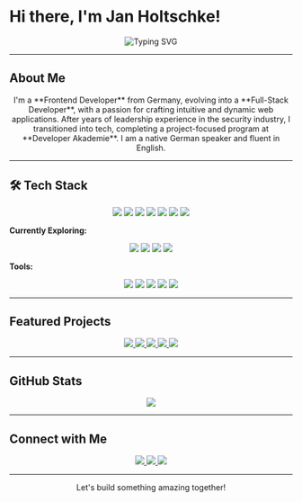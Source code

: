 # Hi there, I'm Jan Holtschke!

<p align="center">
  <img src="https://readme-typing-svg.demolab.com?font=Fira+Code&weight=500&size=22&pause=1000&color=3178C6&center=true&vCenter=true&width=435&lines=Frontend+Developer;Aspiring+Full+Stack;Always+Learning" alt="Typing SVG" />
</p>

---

## About Me
<p align="center">
I'm a **Frontend Developer** from Germany, evolving into a **Full-Stack Developer**, with a passion for crafting intuitive and dynamic web applications. After years of leadership experience in the security industry, I transitioned into tech, completing a project-focused program at **Developer Akademie**. I am a native German speaker and fluent in English.
</p>

---

## 🛠 Tech Stack
<p align="center">
  <img src="https://img.shields.io/badge/Angular-DD0031?style=for-the-badge&logo=angular&logoColor=white" />
  <img src="https://img.shields.io/badge/Django-092E20?style=for-the-badge&logo=django&logoColor=white" />
  <img src="https://img.shields.io/badge/JavaScript-F7DF1E?style=for-the-badge&logo=javascript&logoColor=black" />
  <img src="https://img.shields.io/badge/TypeScript-3178C6?style=for-the-badge&logo=typescript&logoColor=white" />
  <img src="https://img.shields.io/badge/Python-3776AB?style=for-the-badge&logo=python&logoColor=white" />
  <img src="https://img.shields.io/badge/DRF-Django_Rest_Framework-red?style=for-the-badge&logo=django" />
  <img src="https://img.shields.io/badge/SCSS-CC6699?style=for-the-badge&logo=sass&logoColor=white" />
</p>

**Currently Exploring:**  
<p align="center">
  <img src="https://img.shields.io/badge/Vue.js-4FC08D?style=for-the-badge&logo=vuedotjs&logoColor=white" />
  <img src="https://img.shields.io/badge/SAP%20UI5-0974D2?style=for-the-badge&logo=sap&logoColor=white" />
  <img src="https://img.shields.io/badge/Docker-2496ED?style=for-the-badge&logo=docker&logoColor=white" />
  <img src="https://img.shields.io/badge/Node.js-339933?style=for-the-badge&logo=nodedotjs&logoColor=white" />
</p>

**Tools:**  
<p align="center">
  <img src="https://img.shields.io/badge/Git-F05032?style=for-the-badge&logo=git&logoColor=white" />
  <img src="https://img.shields.io/badge/GitHub-181717?style=for-the-badge&logo=github&logoColor=white" />
  <img src="https://img.shields.io/badge/VSCode-007ACC?style=for-the-badge&logo=visualstudiocode&logoColor=white" />
  <img src="https://img.shields.io/badge/Postman-FF6C37?style=for-the-badge&logo=postman&logoColor=white" />
  <img src="https://img.shields.io/badge/Figma-F24E1E?style=for-the-badge&logo=figma&logoColor=white" />
</p>

---

## Featured Projects
<p align="center">
  <a href="https://github.com/BigOzzyOz/Sharkie">
    <img src="https://img.shields.io/badge/Sharkie-2D_Game-blue?style=for-the-badge&logo=github" />
  </a>
  <a href="https://github.com/BigOzzyOz/Join">
    <img src="https://img.shields.io/badge/Join_(Frontend)-Kanban_App-purple?style=for-the-badge&logo=github" />
  </a>
  <a href="https://github.com/BigOzzyOz/be_join">
    <img src="https://img.shields.io/badge/Join_(Backend)-Kanban_API-8A2BE2?style=for-the-badge&logo=github" />
  </a>
  <a href="https://github.com/BigOzzyOz/DA-Bubble">
    <img src="https://img.shields.io/badge/DA_Bubble-Chat_App-green?style=for-the-badge&logo=github" />
  </a>
  <a href="https://github.com/BigOzzyOz/be_coderr">
    <img src="https://img.shields.io/badge/Coderr_(Backend)-Social_Platform_API-orange?style=for-the-badge&logo=github" />
  </a>
</p>

---

## GitHub Stats
<p align="center">
  <img src="https://github-readme-stats.vercel.app/api/top-langs/?username=BigOzzyOz&layout=compact&theme=radical" />
</p>

---

## Connect with Me
<p align="center">
  <a href="https://www.jan-holtschke.de/">
    <img src="https://img.shields.io/badge/Portfolio-Website-green?style=for-the-badge&logo=internetexplorer" />
  </a>
  <a href="https://www.linkedin.com/in/jan-holtschke">
    <img src="https://img.shields.io/badge/LinkedIn-Profile-blue?style=for-the-badge&logo=linkedin" />
  </a>
  <a href="mailto:mail@jan-holtschke.de">
    <img src="https://img.shields.io/badge/Email-Mailto-red?style=for-the-badge&logo=gmail" />
  </a>
</p>

---

<p align="center">Let's build something amazing together!</p>

